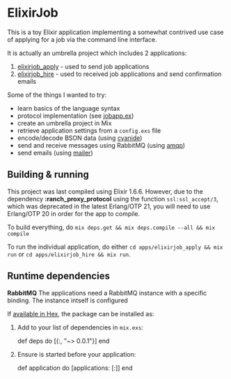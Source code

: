 # ElixirJob

This is a toy Elixir application implementing a somewhat contrived use case
of applying for a job via the command line interface.

It is actually an umbrella project which includes 2 applications:
1. [elixirjob_apply](/apps/elixirjob_apply) - used to send job applications
2. [elixirjob_hire](/apps/elixirjob_hire) - used to received job applications and send confirmation emails

Some of the things I wanted to try:
* learn basics of the language syntax
* protocol implementation (see [jobapp.ex](/apps/elixirjob_common/lib/jobapp.ex))
* create an umbrella project in Mix
* retrieve application settings from a `config.exs` file
* encode/decode BSON data (using [cyanide](https://hex.pm/packages/cyanide))
* send and receive messages using RabbitMQ (using [amqp](https://hex.pm/packages/amqp))
* send emails (using [mailer](https://hex.pm/packages/mailer))



## Building & running

This project was last compiled using Elixir 1.6.6. However, due to the dependency **:ranch_proxy_protocol**
using the function `ssl:ssl_accept/3`, which was deprecated in the latest Erlang/OTP 21, you will need
to use Erlang/OTP 20 in order for the app to compile.

To build everything, do `mix deps.get && mix deps.compile --all && mix compile`

To run the individual application, do either `cd apps/elixirjob_apply && mix run` or `cd apps/elixirjob_hire && mix run`.



## Runtime dependencies

**RabbitMQ**
The applications need a RabbitMQ instance with a specific binding. The instance intself is configured

If [available in Hex](https://hex.pm/docs/publish), the package can be installed as:

  1. Add  to your list of dependencies in `mix.exs`:

        def deps do
          [{:, "~> 0.0.1"}]
        end

  2. Ensure  is started before your application:

        def application do
          [applications: [:]]
        end

